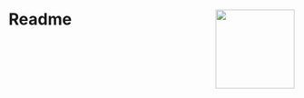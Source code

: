 # Readme <a href='https://osf.io/zcvbs/'><img src='worcs_icon.png' align="right" height="139" /></a>

<!-- This is my Master's thesis investigating the influence of the Jymmin interventio on cognitive performance with Bayesian models.    -->

